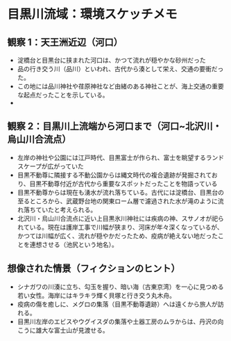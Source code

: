 # 目黒川流域：環境スケッチメモ

## 観察 1：天王洲近辺（河口）

- 淀橋台と目黒台に挟まれた河口は、かつて流れが穏やかな砂州だった
- 品の行き交う川（品川）といわれ、古代から湊として栄え、交通の要衝だった。
- この地には品川神社や荏原神社など由緒のある神社ことが、海上交通の重要な起点だったことを示している。
-

## 観察 2：目黒川上流端から河口まで（河口~北沢川・烏山川合流点）

- 左岸の神社や公園には江戸時代、目黒富士が作られ、富士を眺望するランドスケープが広がっていた
- 目黒不動尊に隣接する不動公園からは縄文時代の複合遺跡が発掘されており、目黒不動尊付近が古代から重要なスポットだったことを物語っている
- 目黒不動尊からは現在も湧水が流れ落ちている。古代には淀橋台、目黒台の至るところから、武蔵野台地の関東ローム層で濾過された水が滝のように流れ落ちていたと考えられる。
- 北沢川・烏山川合流点に近い上目黒氷川神社には疾病の神、スサノオが祀られている。現在は護岸工事で川幅が狭まり、河床が年々深くなっているが、かつては川幅が広く、流れが穏やかだったため、疫病が絶えない地だったことを連想させる（池尻という地名）。

## 想像された情景（フィクションのヒント）

- シナガワの川湊に立ち、勾玉を握り、暗い海（古東京湾）を一心に見つめる若い女性。海岸にはキラキラ輝く貝塚と行き交う丸木舟。
- 疫病の傷を癒しに、メグロの集落（目黒不動尊遺跡）へは遠くから旅人が訪れる。
- 目黒川左岸のエビスやウグイスダの集落や土器工房のムラからは、丹沢の向こうに雄大な富士山が見渡せる。
